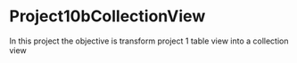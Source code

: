 # Project10bCollectionView
In this project the objective is transform project 1 table view into a collection view
